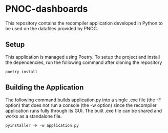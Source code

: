 # PNOC-dashboards
This repository contains the recompiler application developed in Python to be used on the datafiles provided by PNOC.

## Setup

This application is managed using Poetry. To setup the project and install the dependencies, run the following command after cloning the repository
```
poetry install
```

## Building the Application

The following command builds application.py into a single .exe file (the -F option) that does not run a console (the -w option) since the recompiler application runs fully through its GUI. The built .exe file can be shared and works as a standalone file.

```
pyinstaller -F -w application.py
```

